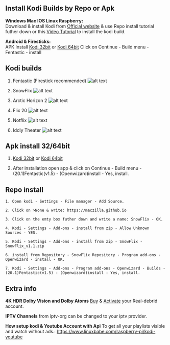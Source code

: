 ## Install Kodi Builds by Repo or Apk

**Windows Mac IOS Linux Raspberry:**  
Download & install Kodi from [Official website](https://kodi.tv/download/) & use Repo install tutorial futher down or this [Video Tutorial](https://tinyurl.com/SnowFlix/) to install the kodi build.

**Android & Firesticks:**  
APK Install [Kodi 32bit](https://tinyurl.com/Kodi-32bit) or [Kodi 64bit](https://tinyurl.com/Kodi-64bit/) Click on Continue - Build menu - Fentastic - install


## Kodi builds
1. Fentastic (Firestick recommended)
![alt text](https://raw.githubusercontent.com/ivarbrandt/skin.fentastic/main/resources/images/customizable_widgets.jpg)  
   
2. SnowFlix
![alt text](https://raw.githubusercontent.com/Maczilla/Maczilla.github.io/main/SnowFlix/Frosty2.png)

3. Arctic Horizon 2
![alt text](https://github.com/Maczilla/Maczilla.github.io/releases/download/v1.1/AH2.png)

4. Flix 20
![alt text](https://github.com/Maczilla/Maczilla.github.io/releases/download/v1.1/flix.png)

6. Notflix
![alt text](https://github.com/Maczilla/Maczilla.github.io/releases/download/v1.1/netflix.jpg)

8. Iddly Theater
![alt text](https://raw.githubusercontent.com/Maczilla/Maczilla.github.io/main/Iddly/iddly1.png)

## Apk install 32/64bit

1. [Kodi 32bit](https://tinyurl.com/Kodi-32bit) or [Kodi 64bit](https://tinyurl.com/Kodi-64bit/)

2. After installation open app & click on Continue - Build menu - (20.1)Fentastic(v1.5) - (Openwizard)install - Yes, install.

## Repo install
```
1. Open kodi - Settings - File manager - Add Source.

2. Click on >None & write: https://maczilla.github.io

3. Click on the emty box futher down and write a name: SnowFlix - OK.

4. Kodi - Settings - Add-ons - install from zip - Allow Unknown Sources - YES.

5. Kodi - Settings - Add-ons - install from zip - SnowFlix - SnowFlix_v1.1.zip

6. install from Repository - SnowFlix Repository - Program add-ons - Openwizard - install - OK.

7. Kodi - Settings - Add-ons - Program add-ons - Openwizard - Builds - (20.1)Fentastic(v1.5) - (Openwizard)install - Yes, install.
```
## Extra info
**4K HDR Dolby Vision and Dolby Atoms**
[Buy](https://real-debrid.com/) & [Activate](https://tinyurl.com/Kodidebrid) your Real-debrid account. 

**IPTV Channels** from iptv-org can be changed to your iptv provider.

**How setup kodi & Youtube Account with Api** To get all your playlists visible and watch without ads.: https://www.linuxbabe.com/raspberry-pi/kodi-youtube
